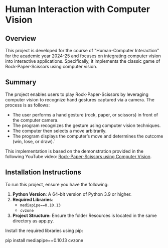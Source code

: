 # Human Interaction with Computer Vision

## Overview

This project is developed for the course of "Human-Computer Interaction" for the academic year 2024-25 and focuses on integrating computer vision into interactive applications. Specifically, it implements the classic game of Rock-Paper-Scissors using computer vision.

## Summary

The project enables users to play Rock-Paper-Scissors by leveraging computer vision to recognize hand gestures captured via a camera. The process is as follows:

- The user performs a hand gesture (rock, paper, or scissors) in front of the computer camera.
- The program recognizes the gesture using computer vision techniques.
- The computer then selects a move arbitrarily.
- The program displays the computer’s move and determines the outcome (win, lose, or draw).`

This implementation is based on the demonstration provided in the following YouTube video: [Rock-Paper-Scissors using Computer Vision](https://www.youtube.com/watch?v=k2EahPgl0ho).

## Installation Instructions

To run this project, ensure you have the following:

1. **Python Version**: A 64-bit version of Python 3.9 or higher.
2. **Required Libraries**:
   - `mediapipe==0.10.13`
   - `cvzone`
3. **Project Structure:** Ensure the folder Resources is located in the same directory as app.py.

Install the required libraries using pip:

pip install mediapipe==0.10.13 cvzone

